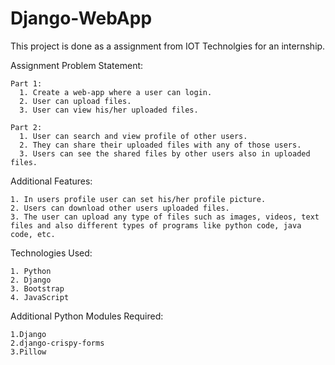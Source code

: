 # Django-WebApp
This project is done as a assignment from IOT Technolgies for an internship.

Assignment Problem Statement:

    Part 1:
      1. Create a web-app where a user can login.
      2. User can upload files.
      3. User can view his/her uploaded files.

    Part 2:
      1. User can search and view profile of other users.
      2. They can share their uploaded files with any of those users.
      3. Users can see the shared files by other users also in uploaded files.

Additional Features:

    1. In users profile user can set his/her profile picture.
    2. Users can download other users uploaded files.
    3. The user can upload any type of files such as images, videos, text files and also different types of programs like python code, java code, etc.
    
Technologies Used:

    1. Python
    2. Django
    3. Bootstrap
    4. JavaScript
    
Additional Python Modules Required:
    
    1.Django
    2.django-crispy-forms
    3.Pillow
